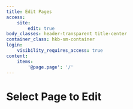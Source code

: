 ```yaml
---
title: Edit Pages
access:
    site:
        edit: true
body_classes: header-transparent title-center
container_class: hkb-sm-container
login:
    visibility_requires_access: true
content:
    items:
        '@page.page': '/'
---
```

# Select Page to Edit
